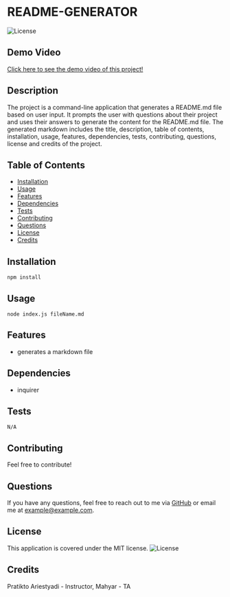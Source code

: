 # README-GENERATOR

![License](https://img.shields.io/badge/License-MIT-blue.svg)

## Demo Video
[Click here to see the demo video of this project!](https://youtu.be/mgLEWMuLK1Q)

## Description
The project is a command-line application that generates a README.md file based on user input. It prompts the user with questions about their project and uses their answers to generate the content for the README.md file. The generated markdown includes the title, description, table of contents, installation, usage, features, dependencies, tests, contributing, questions, license and credits  of the project.

## Table of Contents
- [Installation](#installation)
- [Usage](#usage)
- [Features](#features)
- [Dependencies](#dependencies)
- [Tests](#tests)
- [Contributing](#contributing)
- [Questions](#questions)
- [License](#license)
- [Credits](#credits)

## Installation
```
npm install
```

## Usage
```
node index.js fileName.md
```

## Features
- generates a markdown file

## Dependencies
- inquirer

## Tests
```
N/A
```

## Contributing
Feel free to contribute!

## Questions
If you have any questions, feel free to reach out to me via [GitHub](https://github.com/pmAdriaan) or email me at example@example.com.

## License
This application is covered under the MIT license. ![License](https://img.shields.io/badge/License-MIT-blue.svg)

## Credits
Pratikto Ariestyadi - Instructor, Mahyar - TA
